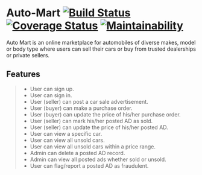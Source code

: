 
# Auto-Mart [![Build Status](https://travis-ci.org/OluwatomisinLalude/Auto-Mart.svg?branch=develop)](https://travis-ci.org/OluwatomisinLalude/Auto-Mart) [![Coverage Status](https://coveralls.io/repos/github/OluwatomisinLalude/Auto-Mart/badge.svg)](https://coveralls.io/github/OluwatomisinLalude/Auto-Mart) [![Maintainability](https://api.codeclimate.com/v1/badges/a99a88d28ad37a79dbf6/maintainability)](https://codeclimate.com/github/OluwatomisinLalude/Auto-Mart)

Auto Mart is an online marketplace for automobiles of diverse makes, model or body type where users can sell their cars or buy from trusted dealerships or private sellers. 

## Features

 >- User can sign up.
 >- User can sign in.
 >- User (seller) can post a car sale advertisement.
 >- User (buyer) can make a purchase order.  
 >- User (buyer) can update the price of his/her purchase order.  
 >- User (seller) can mark his/her posted AD as sold.  
 >- User (seller) can update the price of his/her posted AD.  
 >- User can view a specific car.  
 >- User can view all unsold cars.  
 >- User can view all unsold cars within a price range.  
 >- Admin can delete a posted AD record.  
 >- Admin can view all posted ads whether sold or unsold. 
 >- User can ​flag/report​ a posted AD as fraudulent.  
